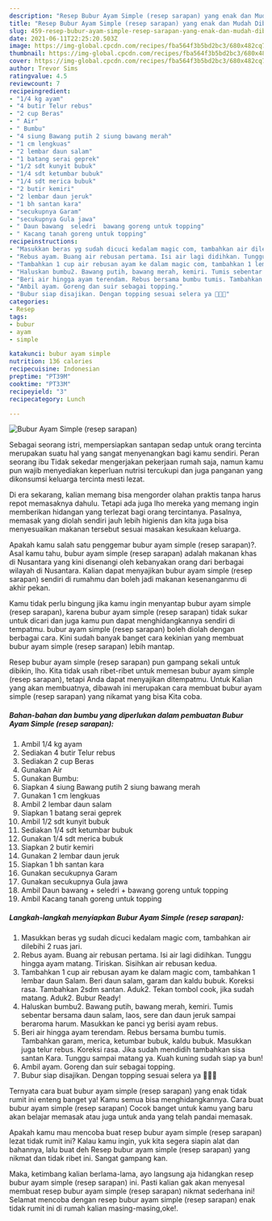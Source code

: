 ```yaml
---
description: "Resep Bubur Ayam Simple (resep sarapan) yang enak dan Mudah Dibuat"
title: "Resep Bubur Ayam Simple (resep sarapan) yang enak dan Mudah Dibuat"
slug: 459-resep-bubur-ayam-simple-resep-sarapan-yang-enak-dan-mudah-dibuat
date: 2021-06-11T22:25:20.503Z
image: https://img-global.cpcdn.com/recipes/fba564f3b5bd2bc3/680x482cq70/bubur-ayam-simple-resep-sarapan-foto-resep-utama.jpg
thumbnail: https://img-global.cpcdn.com/recipes/fba564f3b5bd2bc3/680x482cq70/bubur-ayam-simple-resep-sarapan-foto-resep-utama.jpg
cover: https://img-global.cpcdn.com/recipes/fba564f3b5bd2bc3/680x482cq70/bubur-ayam-simple-resep-sarapan-foto-resep-utama.jpg
author: Trevor Sims
ratingvalue: 4.5
reviewcount: 7
recipeingredient:
- "1/4 kg ayam"
- "4 butir Telur rebus"
- "2 cup Beras"
- " Air"
- " Bumbu"
- "4 siung Bawang putih 2 siung bawang merah"
- "1 cm lengkuas"
- "2 lembar daun salam"
- "1 batang serai geprek"
- "1/2 sdt kunyit bubuk"
- "1/4 sdt ketumbar bubuk"
- "1/4 sdt merica bubuk"
- "2 butir kemiri"
- "2 lembar daun jeruk"
- "1 bh santan kara"
- "secukupnya Garam"
- "secukupnya Gula jawa"
- " Daun bawang  seledri  bawang goreng untuk topping"
- " Kacang tanah goreng untuk topping"
recipeinstructions:
- "Masukkan beras yg sudah dicuci kedalam magic com, tambahkan air dilebihi 2 ruas jari."
- "Rebus ayam. Buang air rebusan pertama. Isi air lagi didihkan. Tunggu hingga ayam matang. Tiriskan. Sisihkan air rebusan kedua."
- "Tambahkan 1 cup air rebusan ayam ke dalam magic com, tambahkan 1 lembar daun Salam. Beri daun salam, garam dan kaldu bubuk. Koreksi rasa. Tambahkan 2sdm santan. Aduk2. Tekan tombol cook, jika sudah matang. Aduk2. Bubur Ready!"
- "Haluskan bumbu2. Bawang putih, bawang merah, kemiri. Tumis sebentar bersama daun salam, laos, sere dan daun jeruk sampai beraroma harum. Masukkan ke panci yg berisi ayam rebus."
- "Beri air hingga ayam terendam. Rebus bersama bumbu tumis. Tambahkan garam, merica, ketumbar bubuk, kaldu bubuk. Masukkan juga telur rebus. Koreksi rasa. Jika sudah mendidih tambahkan sisa santan Kara. Tunggu sampai matang ya. Kuah kuning sudah siap ya bun!"
- "Ambil ayam. Goreng dan suir sebagai topping."
- "Bubur siap disajikan. Dengan topping sesuai selera ya 🥰🥰🥰"
categories:
- Resep
tags:
- bubur
- ayam
- simple

katakunci: bubur ayam simple 
nutrition: 136 calories
recipecuisine: Indonesian
preptime: "PT39M"
cooktime: "PT33M"
recipeyield: "3"
recipecategory: Lunch

---
```



![Bubur Ayam Simple (resep sarapan)](https://img-global.cpcdn.com/recipes/fba564f3b5bd2bc3/680x482cq70/bubur-ayam-simple-resep-sarapan-foto-resep-utama.jpg)

Sebagai seorang istri, mempersiapkan santapan sedap untuk orang tercinta merupakan suatu hal yang sangat menyenangkan bagi kamu sendiri. Peran seorang ibu Tidak sekedar mengerjakan pekerjaan rumah saja, namun kamu pun wajib menyediakan keperluan nutrisi tercukupi dan juga panganan yang dikonsumsi keluarga tercinta mesti lezat.

Di era  sekarang, kalian memang bisa mengorder olahan praktis tanpa harus repot memasaknya dahulu. Tetapi ada juga lho mereka yang memang ingin memberikan hidangan yang terlezat bagi orang tercintanya. Pasalnya, memasak yang diolah sendiri jauh lebih higienis dan kita juga bisa menyesuaikan makanan tersebut sesuai masakan kesukaan keluarga. 



Apakah kamu salah satu penggemar bubur ayam simple (resep sarapan)?. Asal kamu tahu, bubur ayam simple (resep sarapan) adalah makanan khas di Nusantara yang kini disenangi oleh kebanyakan orang dari berbagai wilayah di Nusantara. Kalian dapat menyajikan bubur ayam simple (resep sarapan) sendiri di rumahmu dan boleh jadi makanan kesenanganmu di akhir pekan.

Kamu tidak perlu bingung jika kamu ingin menyantap bubur ayam simple (resep sarapan), karena bubur ayam simple (resep sarapan) tidak sukar untuk dicari dan juga kamu pun dapat menghidangkannya sendiri di tempatmu. bubur ayam simple (resep sarapan) boleh diolah dengan berbagai cara. Kini sudah banyak banget cara kekinian yang membuat bubur ayam simple (resep sarapan) lebih mantap.

Resep bubur ayam simple (resep sarapan) pun gampang sekali untuk dibikin, lho. Kita tidak usah ribet-ribet untuk memesan bubur ayam simple (resep sarapan), tetapi Anda dapat menyajikan ditempatmu. Untuk Kalian yang akan membuatnya, dibawah ini merupakan cara membuat bubur ayam simple (resep sarapan) yang nikamat yang bisa Kita coba.

<!--inarticleads1-->

##### Bahan-bahan dan bumbu yang diperlukan dalam pembuatan Bubur Ayam Simple (resep sarapan):

1. Ambil 1/4 kg ayam
1. Sediakan 4 butir Telur rebus
1. Sediakan 2 cup Beras
1. Gunakan  Air
1. Gunakan  Bumbu:
1. Siapkan 4 siung Bawang putih 2 siung bawang merah
1. Gunakan 1 cm lengkuas
1. Ambil 2 lembar daun salam
1. Siapkan 1 batang serai geprek
1. Ambil 1/2 sdt kunyit bubuk
1. Sediakan 1/4 sdt ketumbar bubuk
1. Gunakan 1/4 sdt merica bubuk
1. Siapkan 2 butir kemiri
1. Gunakan 2 lembar daun jeruk
1. Siapkan 1 bh santan kara
1. Gunakan secukupnya Garam
1. Gunakan secukupnya Gula jawa
1. Ambil  Daun bawang + seledri + bawang goreng untuk topping
1. Ambil  Kacang tanah goreng untuk topping




<!--inarticleads2-->

##### Langkah-langkah menyiapkan Bubur Ayam Simple (resep sarapan):

1. Masukkan beras yg sudah dicuci kedalam magic com, tambahkan air dilebihi 2 ruas jari.
1. Rebus ayam. Buang air rebusan pertama. Isi air lagi didihkan. Tunggu hingga ayam matang. Tiriskan. Sisihkan air rebusan kedua.
1. Tambahkan 1 cup air rebusan ayam ke dalam magic com, tambahkan 1 lembar daun Salam. Beri daun salam, garam dan kaldu bubuk. Koreksi rasa. Tambahkan 2sdm santan. Aduk2. Tekan tombol cook, jika sudah matang. Aduk2. Bubur Ready!
1. Haluskan bumbu2. Bawang putih, bawang merah, kemiri. Tumis sebentar bersama daun salam, laos, sere dan daun jeruk sampai beraroma harum. Masukkan ke panci yg berisi ayam rebus.
1. Beri air hingga ayam terendam. Rebus bersama bumbu tumis. Tambahkan garam, merica, ketumbar bubuk, kaldu bubuk. Masukkan juga telur rebus. Koreksi rasa. Jika sudah mendidih tambahkan sisa santan Kara. Tunggu sampai matang ya. Kuah kuning sudah siap ya bun!
1. Ambil ayam. Goreng dan suir sebagai topping.
1. Bubur siap disajikan. Dengan topping sesuai selera ya 🥰🥰🥰




Ternyata cara buat bubur ayam simple (resep sarapan) yang enak tidak rumit ini enteng banget ya! Kamu semua bisa menghidangkannya. Cara buat bubur ayam simple (resep sarapan) Cocok banget untuk kamu yang baru akan belajar memasak atau juga untuk anda yang telah pandai memasak.

Apakah kamu mau mencoba buat resep bubur ayam simple (resep sarapan) lezat tidak rumit ini? Kalau kamu ingin, yuk kita segera siapin alat dan bahannya, lalu buat deh Resep bubur ayam simple (resep sarapan) yang nikmat dan tidak ribet ini. Sangat gampang kan. 

Maka, ketimbang kalian berlama-lama, ayo langsung aja hidangkan resep bubur ayam simple (resep sarapan) ini. Pasti kalian gak akan menyesal membuat resep bubur ayam simple (resep sarapan) nikmat sederhana ini! Selamat mencoba dengan resep bubur ayam simple (resep sarapan) enak tidak rumit ini di rumah kalian masing-masing,oke!.

